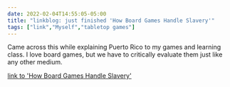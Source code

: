 ```yaml
---
date: 2022-02-04T14:55:05-05:00
title: "linkblog: just finished 'How Board Games Handle Slavery'"
tags: ["link","Myself","tabletop games"]
---
```

Came across this while explaining Puerto Rico to my games and learning class. I love board games, but we have to critically evaluate them just like any other medium.
 
[link to 'How Board Games Handle Slavery'](https://www.vice.com/en/article/vvj39m/how-board-games-handle-slavery)
